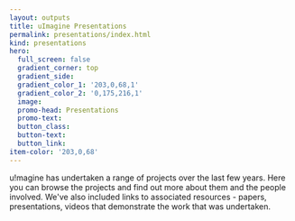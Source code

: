 ```yaml
---
layout: outputs
title: uImagine Presentations
permalink: presentations/index.html
kind: presentations
hero:
  full_screen: false
  gradient_corner: top
  gradient_side:
  gradient_color_1: '203,0,68,1'
  gradient_color_2: '0,175,216,1'
  image:
  promo-head: Presentations
  promo-text: 
  button_class:
  button-text:
  button_link:
item-color: '203,0,68'
---
```


u!magine has undertaken a range of projects over the last few years. Here you can browse the projects and find out more about them and the people involved. We've also included links to associated resources - papers, presentations, videos that demonstrate the work that was undertaken.
